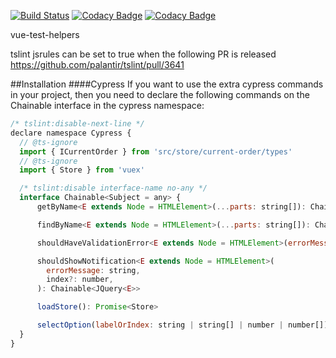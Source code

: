 [![Build Status](https://travis-ci.org/LauraWert/vue-helpers.svg?branch=master)](https://travis-ci.org/LauraWert/vue-helpers)
[![Codacy Badge](https://api.codacy.com/project/badge/Grade/7b94e96279234d0aaca6af5b87148301)](https://www.codacy.com/app/LauraWert/vue-helpers?utm_source=github.com&amp;utm_medium=referral&amp;utm_content=LauraWert/vue-helpers&amp;utm_campaign=Badge_Grade)
[![Codacy Badge](https://api.codacy.com/project/badge/Coverage/7b94e96279234d0aaca6af5b87148301)](https://www.codacy.com/app/LauraWert/vue-helpers?utm_source=github.com&utm_medium=referral&utm_content=LauraWert/vue-helpers&utm_campaign=Badge_Coverage)

vue-test-helpers

tslint jsrules can be set to true when the following PR is released
https://github.com/palantir/tslint/pull/3641

##Installation
####Cypress
If you want to use the extra cypress commands in your project, then you need to declare the following commands 
on the Chainable interface in the cypress namespace:

``` javascript
/* tslint:disable-next-line */
declare namespace Cypress {
  // @ts-ignore
  import { ICurrentOrder } from 'src/store/current-order/types'
  // @ts-ignore
  import { Store } from 'vuex'

  /* tslint:disable interface-name no-any */
  interface Chainable<Subject = any> {
      getByName<E extends Node = HTMLElement>(...parts: string[]): Chainable<JQuery<E>>

      findByName<E extends Node = HTMLElement>(...parts: string[]): Chainable<JQuery<E>>

      shouldHaveValidationError<E extends Node = HTMLElement>(errorMessage: string): Chainable<JQuery<E>>

      shouldShowNotification<E extends Node = HTMLElement>(
        errorMessage: string,
        index?: number,
      ): Chainable<JQuery<E>>

      loadStore(): Promise<Store>

      selectOption(labelOrIndex: string | string[] | number | number[]): void
  }
}
```

